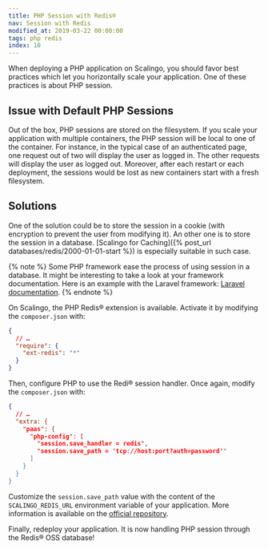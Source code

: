 ```yaml
---
title: PHP Session with Redis®
nav: Session with Redis
modified_at: 2019-03-22 00:00:00
tags: php redis
index: 10
---
```


When deploying a PHP application on Scalingo, you should favor best practices which let you
horizontally scale your application. One of these practices is about PHP session.

## Issue with Default PHP Sessions

Out of the box, PHP sessions are stored on the filesystem. If you scale your application with
multiple containers, the PHP session will be local to one of the container. For instance, in the
typical case of an authenticated page, one request out of two will display the user as logged in.
The other requests will display the user as logged out. Moreover, after each restart or each
deployment, the sessions would be lost as new containers start with a fresh filesystem.

## Solutions

One of the solution could be to store the session in a cookie (with encryption to prevent the user from modifying it). An other one is to store the session in a database. [Scalingo for Caching]({% post_url databases/redis/2000-01-01-start %}) is especially suitable in such case.

{% note %}
Some PHP framework ease the process of using session in a database. It might be
interesting to take a look at your framework documentation. Here is an example
with the Laravel framework: [Laravel
documentation](https://laravel.com/docs/5.8/session).
{% endnote %}

On Scalingo, the PHP Redis® extension is available. Activate it by modifying the `composer.json`
with:

```json
{
  // …
  "require": {
    "ext-redis": "*"
  }
}
```

Then, configure PHP to use the Redi® session handler. Once again, modify the `composer.json` with:

```json
{
  // …
  "extra: {
    "paas": {
      "php-config": [
        "session.save_handler = redis",
        "session.save_path = 'tcp://host:port?auth=password'"
      ]
    }
  }
}
```

Customize the `session.save_path` value with the content of the `SCALINGO_REDIS_URL` environment
variable of your application. More information is available on the [official
repository](https://github.com/phpredis/phpredis/#php-session-handler).

Finally, redeploy your application. It is now handling PHP session through the Redis® OSS database!
